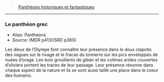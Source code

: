 ﻿> [Panthéons historiques et fantastiques](hd_pantheons.md)

---

### Le panthéon grec

- Alias: Pantheons
- Source: (MDR p413)(SRD p360)

Les dieux de l’Olympe font connaître leur présence dans le doux clapotis des vagues sur le rivage et le fracas du tonnerre sur les pics enveloppés de nuées d’orage. Les bois grouillants de gibier et les collines arides couvertes d’oliviers portent les traces de leur passage. Leur présence résonne dans chaque aspect de la nature et ils se sont aussi taillé une place dans le coeur des humains.

